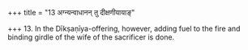 +++
title = "13 अग्न्यन्वाधानन् तु दीक्षणीयायाङ्"

+++
13. In the Dīkṣaṇīya-offering, however, adding fuel to the fire and binding girdle of the wife of the sacrificer is done.
